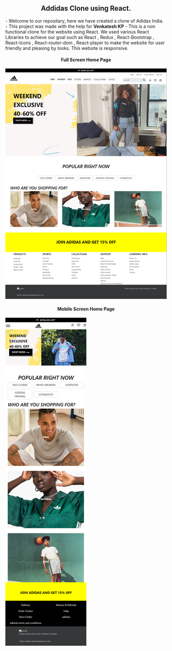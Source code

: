 <h2 align="center">Addidas Clone using React.</h2>
- Welcome to our repositary, here we have created a clone of Adidas India.
- This project was made with the help for <strong>Venkatesh KP</strong>
- This is a non functional clone for the website using React. We used various React Libraries to achieve our goal such as React , Redux , React-Bootstrap , React-Icons , React-router-dom , React-player to make the website for user friendly and pleasing by looks. This website is responsive. 
<h4 align="center">Full Screen Home Page</h4>
<img src="Adidas-1.png">
<h4 align="center">Mobile Screen Home Page</h4>
<img align="center" src="Adidas-2.png">
